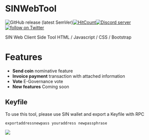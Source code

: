 # SINWebTool
![GitHub release (latest SemVer)](https://img.shields.io/github/v/release/SINOVATEblockchain/SINWebTool?sort=semver)[![HitCount](http://hits.dwyl.com/SINOVATEblockchain/SIN-core.svg)](http://hits.dwyl.com/SINOVATEblockchain/SINWebTool)<a href="https://discord.gg/WnRExsx"><img src="https://discordapp.com/api/guilds/494460434691391509/embed.png" alt="Discord server" /></a> <a href="https://twitter.com/intent/follow?screen_name=SinovateChain"><img src="https://img.shields.io/twitter/follow/SinovateChain.svg?style=social&logo=twitter" alt="follow on Twitter"></a>

SIN Web Client Side Tool 
HTML / Javascript / CSS / Bootstrap

# Features

 - **Send coin** nominative feature
 - **Invoice payment** transaction with attached information
 - **Vote** E-Governance vote
 - **New features** Coming soon

## Keyfile

To use this tool, please use SIN wallet and export a Keyfile with RPC
```
exportaddressnewpass youraddress newpassphrase
```
![](https://cdn.discordapp.com/attachments/552167734071263296/707673915056455780/Capture.PNG)
